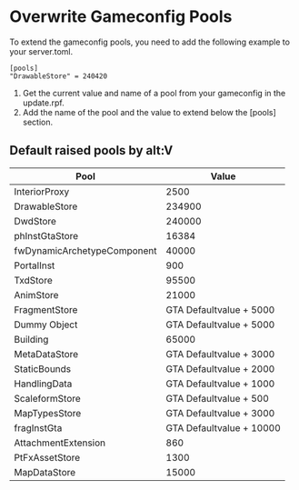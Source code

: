 # Overwrite Gameconfig Pools
To extend the gameconfig pools, you need to add the following example to your server.toml.

```
[pools]
"DrawableStore" = 240420
```

1. Get the current value and name of a pool from your gameconfig in the update.rpf.
2. Add the name of the pool and the value to extend below the [pools] section.

## Default raised pools by alt:V

| Pool | Value |
| --- | --- |
| InteriorProxy                 | 2500 |
| DrawableStore                 | 234900 |
| DwdStore                      | 240000 |
| phInstGtaStore                | 16384 |
| fwDynamicArchetypeComponent   | 40000 |
| PortalInst                    | 900 |
| TxdStore                      | 95500 |
| AnimStore                     | 21000 |
| FragmentStore                 | GTA Defaultvalue + 5000 |
| Dummy Object                  | GTA Defaultvalue + 5000 |
| Building                      | 65000 |
| MetaDataStore                 | GTA Defaultvalue + 3000 |
| StaticBounds                  | GTA Defaultvalue + 2000 |
| HandlingData                  | GTA Defaultvalue + 1000 |
| ScaleformStore                | GTA Defaultvalue + 500 |
| MapTypesStore                 | GTA Defaultvalue + 3000 |
| fragInstGta                   | GTA Defaultvalue + 10000 |
| AttachmentExtension           | 860 |
| PtFxAssetStore                | 1300 |
| MapDataStore                  | 15000 |